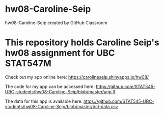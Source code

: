 # hw08-Caroline-Seip
hw08-Caroline-Seip created by GitHub Classroom

# This repository holds Caroline Seip's hw08 assignment for UBC STAT547M

Check out my app online here: https://carolineseip.shinyapps.io/hw08/

The code for my app can be accessed here: https://github.com/STAT545-UBC-students/hw08-Caroline-Seip/blob/master/app.R

The data for this app is available here: https://github.com/STAT545-UBC-students/hw08-Caroline-Seip/blob/master/bcl-data.csv
